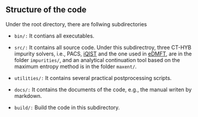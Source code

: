 ## Structure of the code

Under the root directory, there are follwing subdirectories

 - `bin/:` It contians all executables.

 - `src/:` It contains all source code. Under this subdirectroy, three CT-HYB impurity solvers, i.e., PACS, [iQIST](https://github.com/huangli712/iQIST) and the one used in [eDMFT](http://hauleweb.rutgers.edu/tutorials/Tutorial0.html), are in the folder `impurities/`, and an analytical continuation tool based on the maximum entropy method is in the folder `maxent/`.

 - `utilities/:` It contains several practical postprocessing scripts.

 - `docs/:` It contains the documents of the code, e.g., the manual writen by markdown.

 - `build/:` Build the code in this subdirectory.